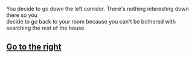 You decide to go down the left corridor. 
There's nothing interesting down there so you  
decide to go back to your room because you can't 
be bothered with searching the rest of the house. 

[Go to the right](right.md)
---
